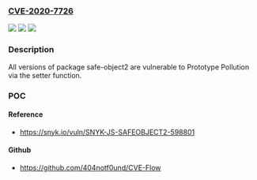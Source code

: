### [CVE-2020-7726](https://cve.mitre.org/cgi-bin/cvename.cgi?name=CVE-2020-7726)
![](https://img.shields.io/static/v1?label=Product&message=safe-object2&color=blue)
![](https://img.shields.io/static/v1?label=Version&message=%3E%3D%200%20&color=brighgreen)
![](https://img.shields.io/static/v1?label=Vulnerability&message=Prototype%20Pollution&color=brighgreen)

### Description

All versions of package safe-object2 are vulnerable to Prototype Pollution via the setter function.

### POC

#### Reference
- https://snyk.io/vuln/SNYK-JS-SAFEOBJECT2-598801

#### Github
- https://github.com/404notf0und/CVE-Flow

